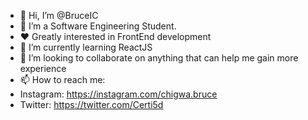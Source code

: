 - 👋 Hi, I’m @BruceIC
- 👀 I’m a Software Engineering Student.
-  ❤ Greatly interested in FrontEnd development
- 🌱 I’m currently learning ReactJS
- 💞️ I’m looking to collaborate on anything that can help me gain more experience
- 📫 How to reach me: 
- Instagram: https://instagram.com/chigwa.bruce
- Twitter: https://twitter.com/Certi5d
<!---
BruceIC/BruceIC is a ✨ special ✨ repository because its `README.md` (this file) appears on your GitHub profile.
You can click the Preview link to take a look at your changes.
--->
